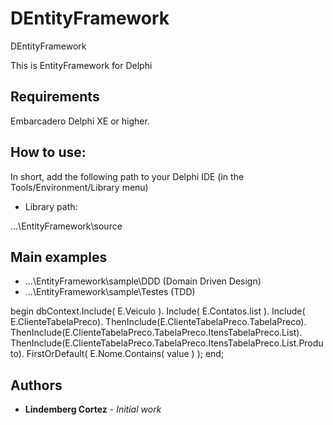 # DEntityFramework
DEntityFramework

This is EntityFramework for Delphi

## Requirements

Embarcadero Delphi XE or higher.

## How to use:

In short, add the following path to your Delphi IDE (in the Tools/Environment/Library menu)

* Library path:

...\EntityFramework\source

## Main examples

* ...\EntityFramework\sample\DDD (Domain Driven Design)
* ...\EntityFramework\sample\Testes (TDD)

begin
   dbContext.Include( E.Veiculo ).
                    Include( E.Contatos.list ).
                    Include( E.ClienteTabelaPreco).
                    ThenInclude(E.ClienteTabelaPreco.TabelaPreco).
                    ThenInclude(E.ClienteTabelaPreco.TabelaPreco.ItensTabelaPreco.List).
                    ThenInclude(E.ClienteTabelaPreco.TabelaPreco.ItensTabelaPreco.List.Produto).
                    FirstOrDefault( E.Nome.Contains( value ) );
end;                    

## Authors

* **Lindemberg Cortez** - *Initial work*
